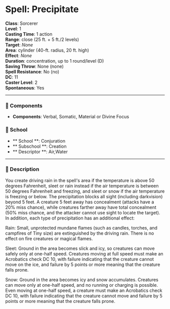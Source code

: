 
# Spell: Precipitate
**Class**: Sorcerer  
**Level**: 1  
**Casting Time**: 1 action  
**Range**: close (25 ft. + 5 ft./2 levels)  
**Target**: _None_  
**Area**: cylinder (40-ft. radius, 20 ft. high)  
**Effect**: _None_  
**Duration**: concentration, up to 1 round/level (D)  
**Saving Throw**: None (none)  
**Spell Resistance**: No (no)  
**DC**: 11  
**Caster Level**: 2  
**Spontaneous**: Yes

---

### 🔮 Components
- **Components**: Verbal, Somatic, Material or Divine Focus

### 🏫 School
- ** School **: Conjuration
- ** Subschool **: Creation
- ** Descriptor **: Air,Water
---

### 📜 Description
You create driving rain in the spell's area if the temperature is above 50 degrees Fahrenheit, sleet or rain instead if the air temperature is between 50 degrees Fahrenheit and freezing, and sleet or snow if the air temperature is freezing or below. The precipitation blocks all sight (including darkvision) beyond 5 feet. A creature 5 feet away has concealment (attacks have a 20% miss chance), while creatures farther away have total concealment (50% miss chance, and the attacker cannot use sight to locate the target). In addition, each type of precipitation has an additional effect:

Rain: Small, unprotected mundane flames (such as candles, torches, and campfires of Tiny size) are extinguished by the driving rain. There is no effect on fire creatures or magical flames.

Sleet: Ground in the area becomes slick and icy, so creatures can move safely only at one-half speed. Creatures moving at full speed must make an Acrobatics check DC 10, with failure indicating that the creature cannot move on the ice, and failure by 5 points or more meaning that the creature falls prone.

Snow: Ground in the area becomes icy and snow accumulates. Creatures can move only at one-half speed, and no running or charging is possible. Even moving at one-half speed, a creature must make an Acrobatics check DC 10, with failure indicating that the creature cannot move and failure by 5 points or more meaning that the creature falls prone.
